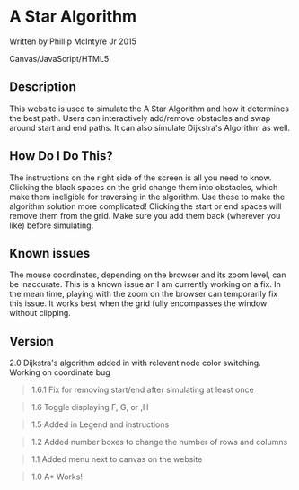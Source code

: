 # A Star Algorithm
Written by Phillip McIntyre Jr
2015

Canvas/JavaScript/HTML5

## Description
This website is used to simulate the A Star Algorithm and how it determines
the best path. Users can interactively add/remove obstacles and swap around
start and end paths. It can also simulate Dijkstra's Algorithm as well.

## How Do I Do This?
The instructions on the right side of the screen is all you need to know. 
Clicking the black spaces on the grid change them into obstacles, which make
them ineligible for traversing in the algorithm. Use these to make the algorithm
solution more complicated! Clicking the start or end spaces will remove them from
the grid. Make sure you add them back (wherever you like) before simulating.

## Known issues
The mouse coordinates, depending on the browser and its zoom level, can be inaccurate.
This is a known issue an I am currently working on a fix. In the mean time, playing
with the zoom on the browser can temporarily fix this issue. It works best when the
grid fully encompasses the window without clipping.

## Version
2.0 Dijkstra's algorithm added in with relevant
node color switching. Working on coordinate bug

>1.6.1 Fix for removing start/end after simulating
at least once

>1.6 Toggle displaying F, G, or ,H

>1.5 Added in Legend and instructions

>1.2 Added number boxes to change the number of rows
and columns

>1.1 Added menu next to canvas on the website

>1.0 A* Works!
